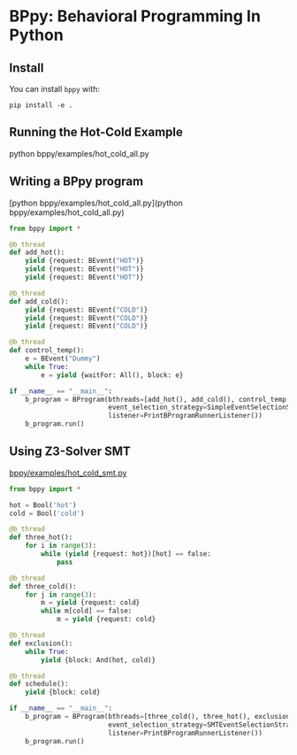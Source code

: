 # BPpy: Behavioral Programming In Python

## Install
You can install ``bppy`` with:

```shell
pip install -e .
```

## Running the Hot-Cold Example
python bppy/examples/hot_cold_all.py


## Writing a BPpy program
[python bppy/examples/hot_cold_all.py](python bppy/examples/hot_cold_all.py)
```python
from bppy import *

@b_thread
def add_hot():
    yield {request: BEvent("HOT")}
    yield {request: BEvent("HOT")}
    yield {request: BEvent("HOT")}

@b_thread
def add_cold():
    yield {request: BEvent("COLD")}
    yield {request: BEvent("COLD")}
    yield {request: BEvent("COLD")}

@b_thread
def control_temp():
    e = BEvent("Dummy")
    while True:
        e = yield {waitFor: All(), block: e}

if __name__ == "__main__":
    b_program = BProgram(bthreads=[add_hot(), add_cold(), control_temp()],
                         event_selection_strategy=SimpleEventSelectionStrategy(),
                         listener=PrintBProgramRunnerListener())
    b_program.run()
```

## Using Z3-Solver SMT
[bppy/examples/hot_cold_smt.py](bppy/examples/hot_cold_all.py)
```python
from bppy import *

hot = Bool('hot')
cold = Bool('cold')

@b_thread
def three_hot():
    for i in range(3):
        while (yield {request: hot})[hot] == false:
            pass

@b_thread
def three_cold():
    for j in range(3):
        m = yield {request: cold}
        while m[cold] == false:
            m = yield {request: cold}

@b_thread
def exclusion():
    while True:
        yield {block: And(hot, cold)}

@b_thread
def schedule():
    yield {block: cold}

if __name__ == "__main__":
    b_program = BProgram(bthreads=[three_cold(), three_hot(), exclusion(), schedule()],
                         event_selection_strategy=SMTEventSelectionStrategy(),
                         listener=PrintBProgramRunnerListener())
    b_program.run()
```
